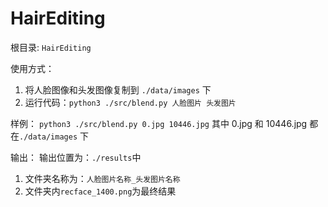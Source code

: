 # HairEditing
根目录: ```HairEditing``` 

使用方式：
  1. 将人脸图像和头发图像复制到 ```./data/images``` 下
  2. 运行代码：```python3 ./src/blend.py 人脸图片 头发图片```
 
 样例：
  ```python3 ./src/blend.py 0.jpg 10446.jpg```
  其中 0.jpg 和 10446.jpg 都在```./data/images``` 下

 输出：
 输出位置为：```./results```中
 1. 文件夹名称为：```人脸图片名称_头发图片名称```
 2. 文件夹内```recface_1400.png```为最终结果
